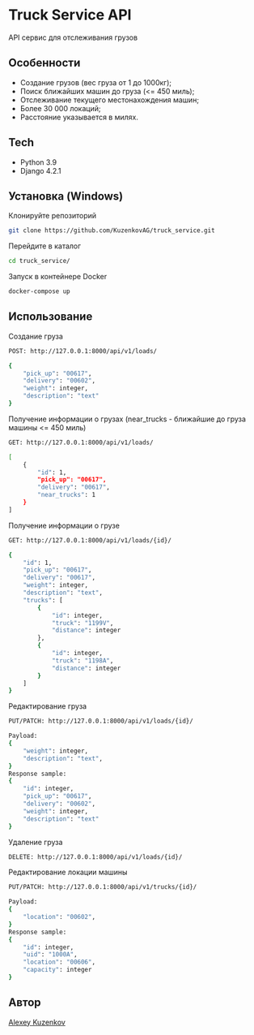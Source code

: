 # Truck Service API
API сервис для отслеживания грузов

## Особенности
- Создание грузов (вес груза от 1 до 1000кг);
- Поиск ближайших машин до груза (<= 450 миль);
- Отслеживание текущего местонахождения машин;
- Более 30 000 локаций;
- Расстояние указывается в милях.

## Tech
- Python 3.9
- Django 4.2.1

## Установка (Windows)
Клонируйте репозиторий
```sh
git clone https://github.com/KuzenkovAG/truck_service.git
```
Перейдите в каталог
```sh
cd truck_service/
```
Запуск в контейнере Docker
```sh
docker-compose up
```


## Использование
Создание груза
```sh
POST: http://127.0.0.1:8000/api/v1/loads/
```
```sh
{
    "pick_up": "00617",
    "delivery": "00602",
    "weight": integer,
    "description": "text" 
}
```

Получение информации о грузах (near_trucks - ближайшие до груза машины <= 450 миль)
```sh
GET: http://127.0.0.1:8000/api/v1/loads/
```
```sh
[
    {
        "id": 1,
        "pick_up": "00617",
        "delivery": "00617",
        "near_trucks": 1
    }
]
```
Получение информации о грузе
```sh
GET: http://127.0.0.1:8000/api/v1/loads/{id}/
```
```sh
{
    "id": 1,
    "pick_up": "00617",
    "delivery": "00617",
    "weight": integer,
    "description": "text",
    "trucks": [
        {
            "id": integer,
            "truck": "1199V",
            "distance": integer
        },
        {
            "id": integer,
            "truck": "1198A",
            "distance": integer
        }
    ]
}
```
Редактирование груза
```sh
PUT/PATCH: http://127.0.0.1:8000/api/v1/loads/{id}/
```
```sh
Payload:
{
    "weight": integer,
    "description": "text",
}
Response sample:
{
    "id": integer,
    "pick_up": "00617",
    "delivery": "00602",
    "weight": integer,
    "description": "text"
}
```
Удаление груза
```sh
DELETE: http://127.0.0.1:8000/api/v1/loads/{id}/
```

Редактирование локации машины
```sh
PUT/PATCH: http://127.0.0.1:8000/api/v1/trucks/{id}/
```
```sh
Payload:
{
    "location": "00602",
}
Response sample:
{
    "id": integer,
    "uid": "1000A",
    "location": "00606",
    "capacity": integer
}
```

## Автор
[Alexey Kuzenkov]


   [Alexey Kuzenkov]: <https://github.com/KuzenkovAG>
